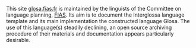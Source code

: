  This site [glosa.fias.fr](https://glosa.fias.fr) is maintained by the linguists of the  Committee on language planning, [FIAS](https://fias.fr). Its aim is to document  the Interglossa  language template  and its main implementation the constructed language Glosa. The use of this language(s) steadily declining,  an open source archiving procedure of their materials and documentation appears particularly desirable.
